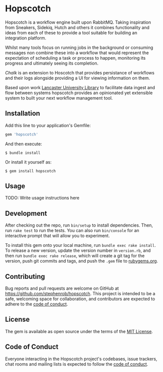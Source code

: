 # Hopscotch

Hopscotch is a workflow engine built upon RabbitMQ. Taking inspiration from Sneakers, Sidekiq, Hutch and others it combines functionality and ideas from each of these to provide a tool suitable for building an integration platform. 

Whilst many tools focus on running jobs in the background or consuming messages non combine these into a workflow that would represent the expectation of scheduling a task or process to happen, monitoring its progress and ultimately seeing its completion.

*Chalk* is an extension to Hoscotch that provides persistance of workflows and their logs alongside providing a UI for viewing information on them.

Based upon work [Lancaster University Library](https://github.com/lulibrary) to facilitate data ingest and flow between systems hopscotch provides an opinionated yet extensible system to built your next workflow management tool.

## Installation

Add this line to your application's Gemfile:

```ruby
gem 'hopscotch'
```

And then execute:

    $ bundle install

Or install it yourself as:

    $ gem install hopscotch

## Usage

TODO: Write usage instructions here

## Development

After checking out the repo, run `bin/setup` to install dependencies. Then, run `rake test` to run the tests. You can also run `bin/console` for an interactive prompt that will allow you to experiment.

To install this gem onto your local machine, run `bundle exec rake install`. To release a new version, update the version number in `version.rb`, and then run `bundle exec rake release`, which will create a git tag for the version, push git commits and tags, and push the `.gem` file to [rubygems.org](https://rubygems.org).

## Contributing

Bug reports and pull requests are welcome on GitHub at https://github.com/stephenrob/hopscotch. This project is intended to be a safe, welcoming space for collaboration, and contributors are expected to adhere to the [code of conduct](https://github.com/stephenrob/hopscotch/blob/master/CODE_OF_CONDUCT.md).


## License

The gem is available as open source under the terms of the [MIT License](https://opensource.org/licenses/MIT).

## Code of Conduct

Everyone interacting in the Hopscotch project's codebases, issue trackers, chat rooms and mailing lists is expected to follow the [code of conduct](https://github.com/stephenrob/hopscotch/blob/master/CODE_OF_CONDUCT.md).
